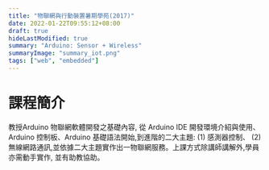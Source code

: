 ```yaml
---
title: "物聯網與行動裝置暑期學苑(2017)"
date: 2022-01-22T09:55:12+08:00
draft: true
hideLastModified: true
summary: "Arduino: Sensor + Wireless"
summaryImage: "summary_iot.png"
tags: ["web", "embedded"]
---
```

# 課程簡介
教授Arduino 物聯網軟體開發之基礎內容, 從 Arduino IDE 開發環境介紹與使用、Arduino 控制板、Arduino 基礎語法開始,到進階的二大主題: (1) 感測器控制、 (2)無線網路通訊,並依據二大主題實作出一物聯網服務。上課方式除講師講解外,學員亦需動手實作, 並有助教協助。
